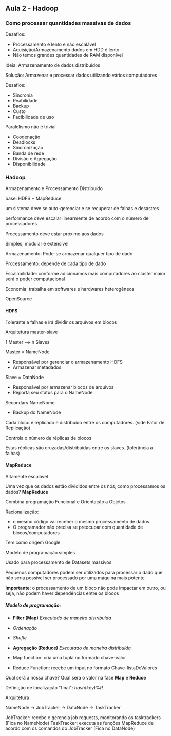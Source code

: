 ## Aula 2 - Hadoop

### Como processar quantidades massivas de dados

Desafios: 
* Processamento é lento e não escalável
* Aquisição/Armazenamento dados em HDD é lento
* Não temos grandes quantidades de RAM disponível

Ideia: Armazenamento de dados distribuídos

Solução: Armazenar e processar dados utilizando vários computadores

Desafios:
* Sincronia
* Reabilidade
* Backup
* Custo
* Facibilidade de uso

Paralelismo não é trivial

* Coodenação
* Deadlocks
* Sincronização
* Banda de rede
* Divisão e Agregação
* Disponibilidade

### Hadoop

Armazenamento e Processamento Distribuído

base: HDFS + MapReduce

um sistema deve se auto-gerenciar e se recuperar de falhas e desastres

performance deve escalar linearmente de acordo com o número de processadores

Processamento deve estar próximo aos dados

Simples, modular e extensível

Armazenamento: Pode-se armazenar qualquer tipo de dado

Processamento: depende de cada tipo de dado

Escalabilidade: conforme adicionamos mais computadores ao cluster maior será o poder computacional

Economia: trabalha em softwares e hardwares heterogêneos

OpenSource

#### HDFS

Tolerante a falhas e irá dividir os arquivos em blocos

Arquitetura master-slave

1 Master --> n Slaves

Master = NameNode 
* Responsável por gerenciar o armazenamento HDFS 
* Armazenar metadados

Slave = DataNode
* Responsável por armazenar blocos de arquivos
* Reporta seu status para o NameNode

Secondary NameNome
* Backup do NameNode

Cada bloco é replicado e distribuído entre os computadores. (vide Fator de Replicação)

Controla o número de réplicas de blocos

Estas réplicas são cruzadas/distribuídas entre os slaves. (tolerância a falhas)

#### MapReduce

Altamente escalável

Uma vez que os dados estão divididos entre os nós, como processamos os dados? **MapReduce**

Combina programação Funcional e Orientação a Objetos

Racionalização: 
* o mesmo código vai receber o mesmo processamento de dados.
* O programador não precisa se preocupar com quantidade de blocos/computadores

Tem como origem Google

Modelo de programação simples 

Usado para processamento de Datasets massivos

Pequenos computadores podem ser utilizados para processar o dado que não seria possível ser processado por uma máquina mais potente.

**Importante**: o processamento de um bloco não pode impactar em outro, ou seja, não podem haver dependências entre os blocos

##### Modelo de programação:

* **Filter (Map)** *Executado de maneira distribuída*
* *Ordenação*
* *Shufle* 
* **Agregação (Reduce)** *Executado de maneira distribuída*

* Map function: cria uma tupla no formado chave-valor
* Reduce Function: recebe um input no formato Chave-listaDeValores 
  
Qual será a nossa chave?
Qual sera o valor na fase **Map** e **Reduce**

Definição de localização "final": $hash(key)\% R$

Arquitetura

NameNode -> JobTracker -> DataNode -> TaskTracker

JobTracker: recebe e gerencia job requests, monitorando os tasktrackers (Fica no NameNode)
TaskTracker: executa as funções MapReduce de acordo com os comandos do JobTracker (Fica no DataNode)
